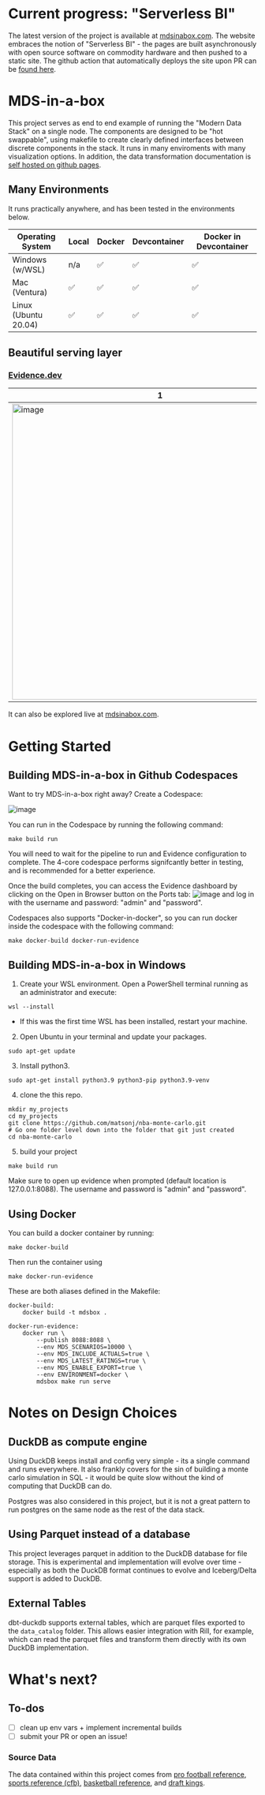 # Current progress: "Serverless BI"
The latest version of the project is available at [mdsinabox.com](http://www.mdsinabox.com). The website embraces the notion of "Serverless BI" - the pages are built asynchronously with open source software on commodity hardware and then pushed to a static site. The github action that automatically deploys the site upon PR can be [found here](https://github.com/matsonj/nba-monte-carlo/blob/master/.github/workflows/deploy_on_netlify.yml).

# MDS-in-a-box
This project serves as end to end example of running the "Modern Data Stack" on a single node. The components are designed to be "hot swappable", using makefile to create clearly defined interfaces between discrete components in the stack. It runs in many enviroments with many visualization options. In addition, the data transformation documentation is [self hosted on github pages](https://matsonj.github.io/nba-monte-carlo/#!/overview).
## Many Environments
It runs practically anywhere, and has been tested in the environments below.


| Operating System | Local | Docker | Devcontainer | Docker in Devcontainer |
|-|-|-|-|-|
| Windows (w/WSL) | n/a | ✅  | ✅  | ✅  |
| Mac (Ventura) | ✅  | ✅  | ✅  | ✅  |
| Linux (Ubuntu 20.04) |✅  | ✅  | ✅  | ✅  |

## Beautiful serving layer

### [Evidence.dev](https://www.evidence.dev)
1 | 2 | 3
-|-|-
<img width="600" alt="image" src="https://user-images.githubusercontent.com/16811433/210928882-9853abd4-5633-4b1a-b8e6-7d63faa8c3ca.png"> | <img width="600" alt="image" src="https://user-images.githubusercontent.com/16811433/210928938-cbe97bb6-b352-4b69-8669-83289af8bd2b.png"> | <img width="600" alt="image" src="https://user-images.githubusercontent.com/16811433/210929106-6e95db75-c068-48f5-a4b3-9ed57ac0023e.png">

It can also be explored live at [mdsinabox.com](http://www.mdsinabox.com). 

# Getting Started
## Building MDS-in-a-box in Github Codespaces

Want to try MDS-in-a-box right away? Create a Codespace:

![image](https://user-images.githubusercontent.com/79663385/204594948-1d50a7f2-b17f-4cb8-b8d4-7659cd526dd5.png)

You can run in the Codespace by running the following command:
```
make build run
```
You will need to wait for the pipeline to run and Evidence configuration to complete. The 4-core codespace performs signifcantly better in testing, and is recommended for a better experience.

Once the build completes, you can access the Evidence dashboard by clicking on the Open in Browser button on the Ports tab:
![image](https://user-images.githubusercontent.com/79663385/204596948-64cac757-cbaf-434d-ab65-327b8ed8f043.png)
and log in with the username and password: "admin" and "password".

Codespaces also supports "Docker-in-docker", so you can run docker inside the codespace with the following command:
```
make docker-build docker-run-evidence
```

## Building MDS-in-a-box in Windows
1. Create your WSL environment. Open a PowerShell terminal running as an administrator and execute:
```
wsl --install
```
* If this was the first time WSL has been installed, restart your machine.

2. Open Ubuntu in your terminal and update your packages. 
```
sudo apt-get update
```
3. Install python3.
```
sudo apt-get install python3.9 python3-pip python3.9-venv
```
4. clone the this repo.
```
mkdir my_projects
cd my_projects
git clone https://github.com/matsonj/nba-monte-carlo.git
# Go one folder level down into the folder that git just created
cd nba-monte-carlo
```
5. build your project
```
make build run
```
Make sure to open up evidence when prompted (default location is 127.0.0.1:8088). 
The username and password is "admin" and "password".

## Using Docker

You can build a docker container by running: 

```
make docker-build
```

Then run the container using 
```
make docker-run-evidence
```
These are both aliases defined in the Makefile:

```
docker-build:
	docker build -t mdsbox .

docker-run-evidence:
	docker run \
		--publish 8088:8088 \
		--env MDS_SCENARIOS=10000 \
		--env MDS_INCLUDE_ACTUALS=true \
		--env MDS_LATEST_RATINGS=true \
		--env MDS_ENABLE_EXPORT=true \
		--env ENVIRONMENT=docker \
		mdsbox make run serve
```

# Notes on Design Choices

## DuckDB as compute engine
Using DuckDB keeps install and config very simple - its a single command and runs everywhere. It also frankly covers for the sin of building a monte carlo simulation in SQL - it would be quite slow without the kind of computing that DuckDB can do.

Postgres was also considered in this project, but it is not a great pattern to run postgres on the same node as the rest of the data stack. 

## Using Parquet instead of a database
This project leverages parquet in addition to the DuckDB database for file storage. This is experimental and implementation will evolve over time - especially as both the DuckDB format continues to evolve and Iceberg/Delta support is added to DuckDB.
## External Tables
dbt-duckdb supports external tables, which are parquet files exported to the ```data_catalog``` folder. This allows easier integration with Rill, for example, which can read the parquet files and transform them directly with its own DuckDB implementation.


# What's next?

## To-dos
- [ ] clean up env vars + implement incremental builds
- [ ] submit your PR or open an issue!

### Source Data
The data contained within this project comes from [pro football reference](https://www.pro-football-reference.com/), [sports reference (cfb)](https://www.sports-reference.com/cfb), [basketball reference](https://basketballreference.com), and [draft kings](https://www.draftkings.com). 
